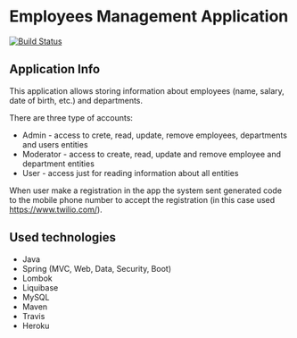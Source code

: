 # Employees Management Application
[![Build Status](https://travis-ci.org/efostach/spring-client-server-app.svg?branch=master)](https://travis-ci.org/efostach/spring-client-server-app)
## Application Info
This application allows storing information about employees (name, salary, date of birth, etc.) and departments.

There are three type of accounts: 
* Admin - access to crete, read, update, remove employees, departments and users entities
* Moderator - access to create, read, update and remove employee and department entities
* User - access just for reading information about all entities

When user make a registration in the app the system sent generated code to the mobile phone number to accept the registration (in this case used https://www.twilio.com/).

## Used technologies
* Java
* Spring (MVC, Web, Data, Security, Boot)
* Lombok
* Liquibase
* MySQL
* Maven
* Travis
* Heroku